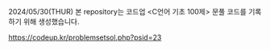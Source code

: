 
2024/05/30(THUR)
본 repository는 코드업 <C언어 기초 100제> 문풀 코드를 기록하기 위해 생성했습니다.

https://codeup.kr/problemsetsol.php?psid=23

